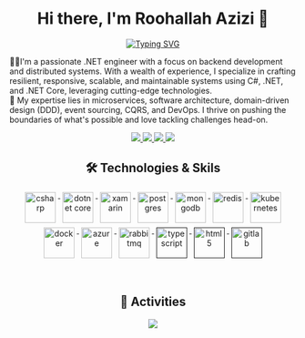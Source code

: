 <h1 align="center">Hi there, I'm Roohallah Azizi 👋</h1>

<p align="center">
 <a href="https://git.io/typing-svg">
   <img src="https://readme-typing-svg.herokuapp.com?font=Fira+Code&pause=1000&random=false&width=280&lines=Senior+.Net+Engineer" alt="Typing SVG" />
 </a>
</p>


👨‍💻I'm a passionate .NET engineer with a focus on backend development and distributed systems. With a wealth of experience, I specialize in crafting resilient, responsive, scalable, and maintainable systems using C#, .NET, and .NET Core, leveraging cutting-edge technologies. 
<br/>
🚀 My expertise lies in microservices, software architecture, domain-driven design (DDD), event sourcing, CQRS, and DevOps. I thrive on pushing the boundaries of what's possible and love tackling challenges head-on.

<p align="center"> 
  <a href="https://www.youtube.com/Azizi-Code" alt="roohallah azizi's youtube">
   <img src="https://img.shields.io/badge/%20-YouTube-%23FF0000?logo=youtube&logoColor=white&style=for-the-badge" />
 </a>
 <a href="https://github.com/Azizi-Code" alt="roohallah azizi's github">
   <img src="https://img.shields.io/badge/%20-GitHub-black?logo=GitHub&logoColor=white&style=for-the-badge" />
 </a>
 <a href="https://www.linkedin.com/in/roohallah-azizi" alt="roohallah azizi's linkedin">
   <img src="https://img.shields.io/badge/%20-LinkedIn-%230A66C2?logo=linkedin&logoColor=white&style=for-the-badge&link=https://www.linkedin.com/in/roohallah-azizi" />
 </a>
  <a href="https://azizi-code.github.io/" alt="roohallah azizi's portfolio">
   <img src="https://img.shields.io/badge/%20-Portfolio-yellow?logo=googledocs&logoColor=white&style=for-the-badge&link=https://azizi-code.github.io/" />
 </a>
</p>

<h2 align="center">🛠 Technologies & Skils</h2>

<p align="center">
    <a href="https://learn.microsoft.com/en-us/dotnet/csharp/">
        <img src="https://cdn.jsdelivr.net/gh/devicons/devicon/icons/csharp/csharp-original.svg" alt="csharp" width="54"
            height="54" style="vertical-align:top; margin:4px;">
    </a>
    <a href="https://dotnet.microsoft.com/">
        <img src="https://cdn.jsdelivr.net/gh/devicons/devicon/icons/dotnetcore/dotnetcore-original.svg" width="54"
            height="54" alt="dotnet core" style="vertical-align:top; margin:4px;">
    </a>
   <a href="https://dotnet.microsoft.com/en-us/apps/xamarin">
        <img src="https://cdn.jsdelivr.net/gh/devicons/devicon/icons/xamarin/xamarin-original.svg" width="54"
            height="54" alt="xamarin" style="vertical-align:top; margin:4px;">
    </a>
    <a href="https://www.postgresql.org/">
        <img src="https://cdn.jsdelivr.net/gh/devicons/devicon/icons/postgresql/postgresql-original-wordmark.svg"
            width="54" height="54" alt="postgres" style="vertical-align:top; margin:4px">
    </a>
    <a href="https://www.mongodb.com/">
        <img src="https://cdn.jsdelivr.net/gh/devicons/devicon/icons/mongodb/mongodb-original-wordmark.svg" width="54"
            height="54" alt="mongodb" style="vertical-align:top; margin:4px;">
    </a>
    <a href="https://redis.io/">
        <img src="https://cdn.jsdelivr.net/gh/devicons/devicon/icons/redis/redis-original-wordmark.svg" width="54"
            height="54" alt="redis" style="vertical-align:top; margin:4px">
    </a>
    <a href="https://kubernetes.io/">
        <img src="https://cdn.jsdelivr.net/gh/devicons/devicon/icons/kubernetes/kubernetes-plain.svg" width="54"
            height="54" alt="kubernetes" style="vertical-align:top; margin:4px;">
    </a>
    <a href="https://hub.docker.com/">
        <img src="https://cdn.jsdelivr.net/gh/devicons/devicon/icons/docker/docker-original-wordmark.svg" width="54"
            height="54" alt="docker" style="vertical-align:top; margin:4px">
    </a>
    <a href="https://azure.microsoft.com">
        <img src="https://cdn.jsdelivr.net/gh/devicons/devicon/icons/azure/azure-original.svg" width="54" height="54"
            alt="azure" style="vertical-align:top; margin:4px">
    </a>
    <a href="https://www.rabbitmq.com/">
        <img src="https://www.vectorlogo.zone/logos/rabbitmq/rabbitmq-icon.svg" width="54" height="54" alt="rabbitmq"
            style="vertical-align:top; margin:4px">
    </a>
    <a href="">
        <img src="https://cdn.jsdelivr.net/gh/devicons/devicon/icons/typescript/typescript-original.svg"
            alt="typescript" width="54" height="54" style="vertical-align:top; margin:4px;">
    </a>
    <a href="">
        <img src="https://cdn.jsdelivr.net/gh/devicons/devicon/icons/html5/html5-original-wordmark.svg" width="54"
            height="54" alt="html5" style="vertical-align:top; margin:4px;">
    </a>
      <a href="">
        <img src="https://cdn.jsdelivr.net/gh/devicons/devicon/icons/gitlab/gitlab-original-wordmark.svg" width="54"
            height="54" alt="gitlab" style="vertical-align:top; margin:4px">
    </a>
</p>

<br/>


<h2 align="center">🚀 Activities</h2>
<p align="center">
  <a href="#" alt="roohallah azizi's github stats"><img src="https://github-readme-stats.vercel.app/api?username=Azizi-Code" /></a>
</p>
